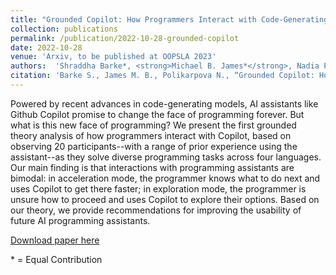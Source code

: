 ```yaml
---
title: "Grounded Copilot: How Programmers Interact with Code-Generating Models"
collection: publications
permalink: /publication/2022-10-28-grounded-copilot
date: 2022-10-28
venue: 'Arxiv, to be published at OOPSLA 2023'
authors:  'Shraddha Barke*, <strong>Michael B. James*</strong>, Nadia Polikarpova'
citation: 'Barke S., James M. B., Polikarpova N., “Grounded Copilot: How Programmers Interact with Code-Generating Models” Arxiv.'
---
```


Powered by recent advances in code-generating models, AI assistants like Github Copilot promise to change the face of programming forever. But what is this new face of programming? We present the first grounded theory analysis of how programmers interact with Copilot, based on observing 20 participants--with a range of prior experience using the assistant--as they solve diverse programming tasks across four languages. Our main finding is that interactions with programming assistants are bimodal: in acceleration mode, the programmer knows what to do next and uses Copilot to get there faster; in exploration mode, the programmer is unsure how to proceed and uses Copilot to explore their options. Based on our theory, we provide recommendations for improving the usability of future AI programming assistants.

[Download paper here](https://arxiv.org/pdf/2206.15000.pdf)


\* = Equal Contribution